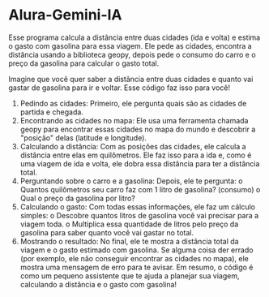# Alura-Gemini-IA
Esse programa calcula a distância entre duas cidades (ida e volta) e estima o gasto com gasolina para essa viagem. Ele pede as cidades, encontra a distância usando a biblioteca geopy, depois pede o consumo do carro e o preço da gasolina para calcular o gasto total.

Imagine que você quer saber a distância entre duas cidades e quanto vai gastar de gasolina para ir e voltar. Esse código faz isso para você!
1.	Pedindo as cidades: Primeiro, ele pergunta quais são as cidades de partida e chegada.
2.	Encontrando as cidades no mapa: Ele usa uma ferramenta chamada geopy para encontrar essas cidades no mapa do mundo e descobrir a "posição" delas (latitude e longitude).
3.	Calculando a distância: Com as posições das cidades, ele calcula a distância entre elas em quilômetros. Ele faz isso para a ida e, como é uma viagem de ida e volta, ele dobra essa distância para ter a distância total.
4.	Perguntando sobre o carro e a gasolina: Depois, ele te pergunta:
o	Quantos quilômetros seu carro faz com 1 litro de gasolina? (consumo)
o	Qual o preço da gasolina por litro?
5.	Calculando o gasto: Com todas essas informações, ele faz um cálculo simples:
o	Descobre quantos litros de gasolina você vai precisar para a viagem toda.
o	Multiplica essa quantidade de litros pelo preço da gasolina para saber quanto você vai gastar no total.
6.	Mostrando o resultado: No final, ele te mostra a distância total da viagem e o gasto estimado com gasolina.
Se alguma coisa der errado (por exemplo, ele não conseguir encontrar as cidades no mapa), ele mostra uma mensagem de erro para te avisar.
Em resumo, o código é como um pequeno assistente que te ajuda a planejar sua viagem, calculando a distância e o gasto com gasolina!

